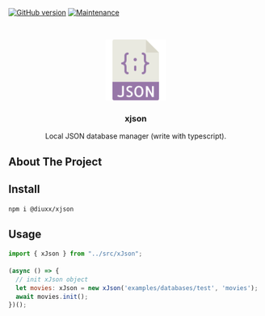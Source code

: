 ﻿[![GitHub version](https://img.shields.io/github/last-commit/Diuxx/xjson)](https://https://github.com/Diuxx/xjson) [![Maintenance](https://img.shields.io/badge/Maintained%3F-yes-green.svg)](https://https://github.com/Diuxx/xjson/graphs/commit-activity)

<br />
<p align="center">
  <a href="https://https://github.com/Diuxx/xjson">
    <img src="json.svg" alt="Logo" width="120" height="120">
  </a>

  <h3 align="center">xjson</h3>

  <p align="center">
    Local JSON database manager (write with typescript).
  </p>
</p>

<!-- ABOUT THE PROJECT -->
## About The Project

## Install

```sh
npm i @diuxx/xjson
```

## Usage
```js
import { xJson } from "../src/xJson";

(async () => {
  // init xJson object
  let movies: xJson = new xJson('examples/databases/test', 'movies');
  await movies.init();
})();
```
